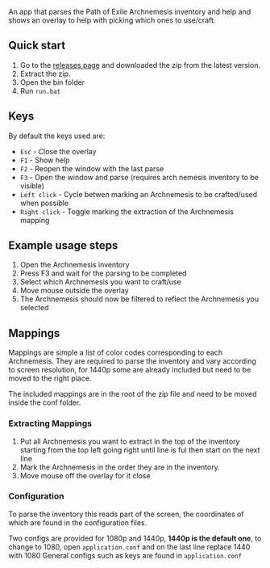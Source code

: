 An app that parses the Path of Exile Archnemesis inventory and help and shows an overlay to help
with picking which ones to use/craft.

## Quick start
1) Go to the [releases page](https://github.com/Amuxix/PoEArchnemesis/releases) and downloaded
the zip from the latest version.
2) Extract the zip.
3) Open the bin folder
4) Run `run.bat`

## Keys
By default the keys used are:
- `Esc` - Close the overlay
- `F1` - Show help
- `F2` - Reopen the window with the last parse
- `F3` - Open the window and parse (requires arch nemesis inventory to be visible)
- `Left click` - Cycle betwen marking an Archnemesis to be crafted/used when possible
- `Right click` - Toggle marking the extraction of the Archnemesis mapping

## Example usage steps
1) Open the Archnemesis inventory
2) Press F3 and wait for the parsing to be completed
3) Select which Archnemesis you want to craft/use
4) Move mouse outside the overlay
5) The Archnemesis should now be filtered to reflect the Archnemesis you selected

## Mappings
Mappings are simple a list of color codes corresponding to each Archnemesis.
They are required to parse the inventory and vary according to screen resolution, for 1440p
some are already included but need to be moved to the right place.

The included mappings are in the root of the zip file and need to be moved inside the conf folder.

### Extracting Mappings
1) Put all Archnemesis you want to extract in the top of the inventory starting from the top left going right until
line is ful then start on the next line
2) Mark the Archnemesis in the order they are in the inventory.
3) Move mouse off the overlay for it close

### Configuration
To parse the inventory this reads part of the screen, the coordinates of which are found in the configuration files.

Two configs are provided for 1080p and 1440p, **1440p is the default one**, to change to 1080, open `application.conf` and on the last line replace 1440 with 1080
General configs such as keys are found in `application.conf`
